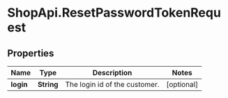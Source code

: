 # ShopApi.ResetPasswordTokenRequest

## Properties
Name | Type | Description | Notes
------------ | ------------- | ------------- | -------------
**login** | **String** | The login id of the customer. | [optional] 

